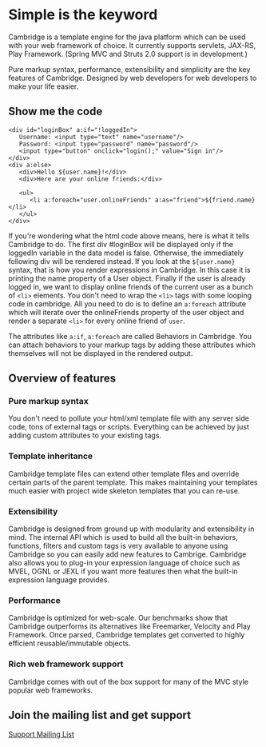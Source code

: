 # Simple is the keyword

Cambridge is a template engine for the java platform which can be used with your web framework of choice. It currently supports servlets, JAX-RS, Play Framework. (Spring MVC and Struts 2.0 support is in development.)

Pure markup syntax, performance, extensibility and simplicity are the key features of Cambridge. Designed by web developers for web developers to make your life easier.

## Show me the code

    <div id="loginBox" a:if="!loggedIn">
       Username: <input type="text" name="username"/>
       Password: <input type="password" name="password"/>
       <input type="button" onclick="login();" value="Sign in"/>
    </div>
    <div a:else>
       <div>Hello ${user.name}!</div>
       <div>Here are your online friends:</div>

       <ul>
          <li a:foreach="user.onlineFriends" a:as="friend">${friend.name}</li>
       </ul>
    </div>

If you're wondering what the html code above means, here is what it tells Cambridge to do.
The first div #loginBox will be displayed only if the loggedIn variable in the data model is false. Otherwise,
the immediately following div will be rendered instead. If you look at the `${user.name}` syntax, that is how you
render expressions in Cambridge. In this case it is printing the name property of a User object. Finally if the user
is already logged in, we want to display online friends of the current user as a bunch of `<li>` elements.
You don't need to wrap the `<li>` tags with some looping code in cambridge. All you need to do is to define an
`a:foreach` attribute which will iterate over the onlineFriends property of the user object and render a
separate `<li>` for every online friend of `user`.

The attributes like `a:if`, `a:foreach` are called Behaviors in Cambridge. You can attach behaviors to your markup
tags by adding these attributes which themselves will not be displayed in the rendered output.

## Overview of features

### Pure markup syntax
You don't need to pollute your html/xml template file with any server side code, tons of external tags or scripts. Everything
can be achieved by just adding custom attributes to your existing tags.

### Template inheritance
Cambridge template files can extend other template files and override certain parts of the parent template. This makes maintaining
your templates much easier with project wide skeleton templates that you can re-use.

### Extensibility
Cambridge is designed from ground up with modularity and extensibility in mind. The internal API which is used to build
all the built-in behaviors, functions, filters and custom tags is very available to anyone using Cambridge so you can
easily add new features to Cambrige. Cambridge also allows you to plug-in your expression language of choice such as MVEL, OGNL or JEXL
if you want more features then what the built-in expression language provides.

### Performance
Cambridge is optimized for web-scale. Our benchmarks show that Cambridge outperforms its alternatives like Freemarker, Velocity and
Play Framework. Once parsed, Cambridge templates get converted to highly efficient reusable/immutable objects.

### Rich web framework support
Cambridge comes with out of the box support for many of the MVC style popular web frameworks.

## Join the mailing list and get support

[Support Mailing List](http://groups.google.com/group/cambridgetemplates)